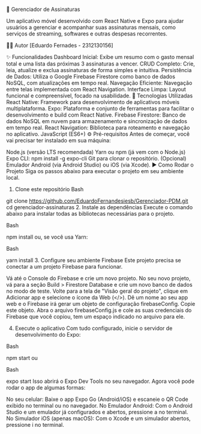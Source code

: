 🚀 Gerenciador de Assinaturas

Um aplicativo móvel desenvolvido com React Native e Expo para ajudar usuários a gerenciar e acompanhar suas assinaturas mensais, como serviços de streaming, softwares e outras despesas recorrentes.

👨‍💻 Autor
[Eduardo Fernades - 2312130156]

✨ Funcionalidades
Dashboard Inicial: Exibe um resumo com o gasto mensal total e uma lista das próximas 3 assinaturas a vencer.
CRUD Completo: Crie, leia, atualize e exclua assinaturas de forma simples e intuitiva.
Persistência de Dados: Utiliza o Google Firebase Firestore como banco de dados NoSQL, com atualizações em tempo real.
Navegação Eficiente: Navegação entre telas implementada com React Navigation.
Interface Limpa: Layout funcional e compreensível, focado na usabilidade.
🔧 Tecnologias Utilizadas
React Native: Framework para desenvolvimento de aplicativos móveis multiplataforma.
Expo: Plataforma e conjunto de ferramentas para facilitar o desenvolvimento e build com React Native.
Firebase Firestore: Banco de dados NoSQL em nuvem para armazenamento e sincronização de dados em tempo real.
React Navigation: Biblioteca para roteamento e navegação no aplicativo.
JavaScript (ES6+)
⚙️ Pré-requisitos
Antes de começar, você vai precisar ter instalado em sua máquina:

Node.js (versão LTS recomendada)
Yarn ou npm (já vem com o Node.js)
Expo CLI: npm install -g expo-cli
Git para clonar o repositório.
(Opcional) Emulador Android (via Android Studio) ou iOS (via Xcode).
▶️ Como Rodar o Projeto
Siga os passos abaixo para executar o projeto em seu ambiente local.

1. Clone este repositório
Bash

git clone https://github.com/EduardoFernandesiesb/Gerenciador-PDM.git
cd gerenciador-assinaturas
2. Instale as dependências
Execute o comando abaixo para instalar todas as bibliotecas necessárias para o projeto.

Bash

npm install
ou, se você usa Yarn:

Bash

yarn install
3. Configure seu ambiente Firebase
Este projeto precisa se conectar a um projeto Firebase para funcionar.

Vá até o Console do Firebase e crie um novo projeto.
No seu novo projeto, vá para a seção Build > Firestore Database e crie um novo banco de dados no modo de teste.
Volte para a tela de "Visão geral do projeto", clique em Adicionar app e selecione o ícone da Web (</>).
Dê um nome ao seu app web e o Firebase irá gerar um objeto de configuração firebaseConfig. Copie este objeto.
Abra o arquivo firebaseConfig.js e cole as suas credenciais do Firebase que você copiou, tem um espaço indicado no arquivo para ele.



4. Execute o aplicativo
Com tudo configurado, inicie o servidor de desenvolvimento do Expo:

Bash

npm start
ou

Bash

expo start
Isso abrirá o Expo Dev Tools no seu navegador. Agora você pode rodar o app de algumas formas:

No seu celular: Baixe o app Expo Go (Android/iOS) e escaneie o QR Code exibido no terminal ou no navegador.
No Emulador Android: Com o Android Studio e um emulador já configurados e abertos, pressione a no terminal.
No Simulador iOS (apenas macOS): Com o Xcode e um simulador abertos, pressione i no terminal.
